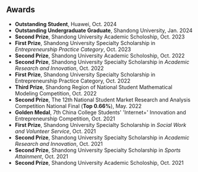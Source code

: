 ##  Awards
- **Outstanding Student**, Huawei, Oct. 2024
- **Outstanding Undergraduate Graduate**, Shandong University, Jan. 2024
- **Second Prize**, Shandong University Academic Scholoship, Oct. 2023
- **First Prize**, Shandong University Specialty Scholarship in _Entrepreneurship Practice Category_, Oct. 2023
- **Second Prize**, Shandong University Academic Scholoship, Oct. 2022
- **Second Prize**, Shandong University Specialty Scholarship in _Academic Research and Innovation_, Oct. 2022 
- **First Prize**, Shandong University Specialty Scholarship in Entrepreneurship Practice Category, Oct. 2022
- **Third Prize**, Shandong Region of National Student Mathematical Modeling Competition, Oct. 2022
- **Second Prize**, The 12th National Student Market Research and Analysis Competition National Final (**Top 0.66%**), May. 2022
- **Golden Medal**, 7th China College Students' 'Internet+' Innovation and Entrepreneurship Competition, Oct. 2021
- **First Prize**, Shandong University Specialty Scholarship in _Social Work and Volunteer Service_, Oct. 2021
- **Second Prize**, Shandong University Specialty Scholarship in _Academic Research and Innovation_, Oct. 2021
- **Second Prize**, Shandong University Specialty Scholarship in _Sports Attainment_, Oct. 2021
- **Second Prize**, Shandong University Academic Scholoship, Oct. 2021
